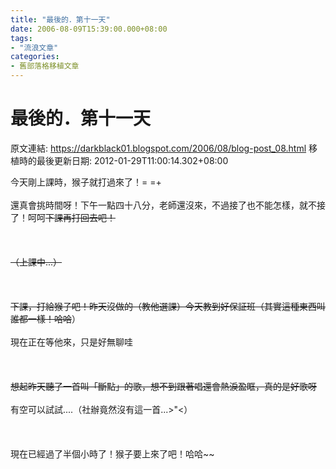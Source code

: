 ```yaml
---
title: "最後的．第十一天"
date: 2006-08-09T15:39:00.000+08:00
tags: 
- "流浪文章"
categories:
- 舊部落格移植文章
---
```


# 最後的．第十一天

原文連結: https://darkblack01.blogspot.com/2006/08/blog-post_08.html
移植時的最後更新日期: 2012-01-29T11:00:14.302+08:00

今天剛上課時，猴子就打過來了！= =+<br /><br />還真會挑時間呀！下午一點四十八分，老師還沒來，不過接了也不能怎樣，就不接了！呵呵~~下課再打回去吧！<br /><br /><br /><br />（上課中...）<br /><br /><br /><br />下課，打給猴子吧！昨天沒做的（教他選課）今天教到好保証班（其實這種東西叫誰都一樣！哈哈~~）<br /><br />現在正在等他來，只是好無聊哇~~<br /><br /><br /><br />想起昨天聽了一首叫「斷點」的歌，想不到跟著唱還會熱淚盈眶，真的是好歌呀~~<br /><br />有空可以試試....（社辦竟然沒有這一首...&gt;"&lt;）<br /><br /><br /><br />現在已經過了半個小時了！猴子要上來了吧！哈哈~~
